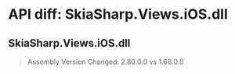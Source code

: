 # API diff: SkiaSharp.Views.iOS.dll

## SkiaSharp.Views.iOS.dll

> Assembly Version Changed: 2.80.0.0 vs 1.68.0.0

